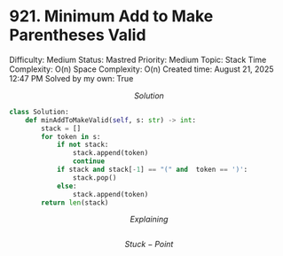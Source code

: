 # 921. Minimum Add to Make Parentheses Valid

Difficulty: Medium
Status: Mastred
Priority: Medium
Topic: Stack
Time Complexity: O(n)
Space Complexity: O(n)
Created time: August 21, 2025 12:47 PM
Solved by my own: True

$$
Solution
$$

```python
class Solution:
    def minAddToMakeValid(self, s: str) -> int:
        stack = []
        for token in s:
            if not stack:
                stack.append(token)
                continue
            if stack and stack[-1] == "(" and  token == ')':
                stack.pop()
            else:
                stack.append(token)
        return len(stack)

```

$$
Explaining
$$

```

```

$$
Stuck-Point
$$

```

```